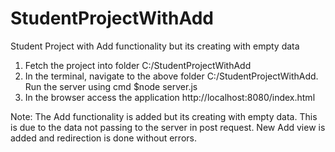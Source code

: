# StudentProjectWithAdd
Student Project with Add functionality but its creating with empty data

1. Fetch the project into folder C:/StudentProjectWithAdd
2. In the terminal, navigate to the above folder  C:/StudentProjectWithAdd. Run the server using cmd $node server.js
3. In the browser access the application http://localhost:8080/index.html

Note: The Add functionality is added but its creating with empty data. 
This is due to the data not passing to the server in post request. 
New Add view is added and redirection is done without errors. 
